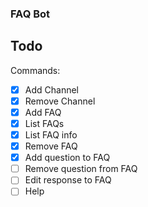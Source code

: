 ### FAQ Bot


## Todo

Commands: 

- [X] Add Channel
- [X] Remove Channel
- [X] Add FAQ
- [X] List FAQs
- [X] List FAQ info
- [X] Remove FAQ
- [X] Add question to FAQ
- [ ] Remove question from FAQ
- [ ] Edit response to FAQ
- [ ] Help